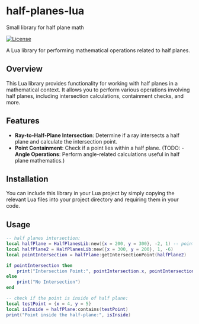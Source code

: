 # half-planes-lua
Small library for half plane math

[![License](https://img.shields.io/badge/license-CC0--1.0-green)](LICENSE)

A Lua library for performing mathematical operations related to half planes.

## Overview

This Lua library provides functionality for working with half planes in a mathematical context. It allows you to perform various operations involving half planes, including intersection calculations, containment checks, and more.

## Features

- **Ray-to-Half-Plane Intersection**: Determine if a ray intersects a half plane and calculate the intersection point.
- **Point Containment**: Check if a point lies within a half plane.
(TODO: - **Angle Operations**: Perform angle-related calculations useful in half plane mathematics.)

## Installation

You can include this library in your Lua project by simply copying the relevant Lua files into your project directory and requiring them in your code.

## Usage

```lua
-- half planes intersection:
local halfPlane = HalfPlanesLib:new({x = 200, y = 300}, -2, 1) -- point and direction as vector (not normilized)
local halfPlane2 = HalfPlanesLib:new({x = 300, y = 200}, 1, -6)
local pointIntersection = halfPlane:getIntersectionPoint(halfPlane2)

if pointIntersection then
    print("Intersection Point:", pointIntersection.x, pointIntersection.y)
else
    print("No Intersection")
end
```




```lua
-- check if the point is inside of half plane:
local testPoint = {x = 4, y = 5}
local isInside = halfPlane:contains(testPoint)
print("Point inside the half-plane:", isInside)
```
